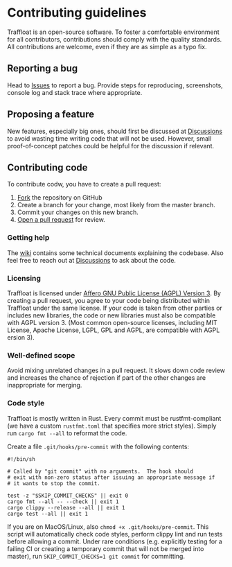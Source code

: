 # Contributing guidelines

Traffloat is an open-source software.
To foster a comfortable environment for all contributors,
contributions should comply with the quality standards.
All contributions are welcome, even if they are as simple as a typo fix.

## Reporting a bug
Head to [Issues][issues] to report a bug.
Provide steps for reproducing, screenshots, console log and stack trace where appropriate.

## Proposing a feature
New features, especially big ones, should first be discussed at [Discussions][discussions]
to avoid wasting time writing code that will not be used.
However, small proof-of-concept patches could be helpful for the discussion if relevant.

## Contributing code
To contribute codw, you have to create a pull request:

1. [Fork][fork] the repository on GitHub
2. Create a branch for your change, most likely from the master branch.
3. Commit your changes on this new branch.
4. [Open a pull request][pulls] for review.

### Getting help
The [wiki][wiki] contains some technical documents explaining the codebase.
Also feel free to reach out at [Discussions][discussions] to ask about the code.

### Licensing
Traffloat is licensed under [Affero GNU Public License (AGPL) Version 3](LICENSE).
By creating a pull request, you agree to your code being distributed within Traffloat
under the same license.
If your code is taken from other parties or includes new libraries,
the code or new libraries must also be compatible with AGPL version 3.
(Most common open-source licenses,
including MIT License, Apache License, LGPL, GPL and AGPL,
are compatible with AGPL ersion 3).

### Well-defined scope
Avoid mixing unrelated changes in a pull request.
It slows down code review and increases the chance of rejection
if part of the other changes are inappropriate for merging.

### Code style
Traffloat is mostly written in Rust.
Every commit must be rustfmt-compliant
(we have a custom `rustfmt.toml` that specifies more strict styles).
Simply run `cargo fmt --all` to reformat the code.

Create a file `.git/hooks/pre-commit` with the following contents:

```shell
#!/bin/sh

# Called by "git commit" with no arguments.  The hook should
# exit with non-zero status after issuing an appropriate message if
# it wants to stop the commit.

test -z "$SKIP_COMMIT_CHECKS" || exit 0
cargo fmt --all -- --check || exit 1
cargo clippy --release --all || exit 1
cargo test --all || exit 1
```

If you are on MacOS/Linux, also `chmod +x .git/hooks/pre-commit`.
This script will automatically check code styles,
perform clippy lint and run tests before allowing a commit.
Under rare conditions (e.g. explicitly testing for a failing CI
or creating a temporary commit that will not be merged into master),
run `SKIP_COMMIT_CHECKS=1 git commit` for committing.

[discussions]: https://github.com/traffloat/traffloat/discussions
[fork]: https://github.com/traffloat/traffloat/fork
[issues]: https://github.com/traffloat/traffloat/issues
[pulls]: https://github.com/traffloat/traffloat/pulls
[wiki]: https://github.com/traffloat/traffloat/wiki
